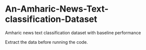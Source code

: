 # An-Amharic-News-Text-classification-Dataset
Amharic news text classification dataset with baseline performance 

Extract the data before running the code.
